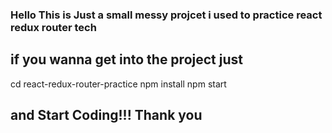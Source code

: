 ### Hello This is Just a small messy projcet i used to practice react redux router tech


## if you wanna get into the project just

cd react-redux-router-practice
npm install
npm start

## and Start Coding!!! Thank you
